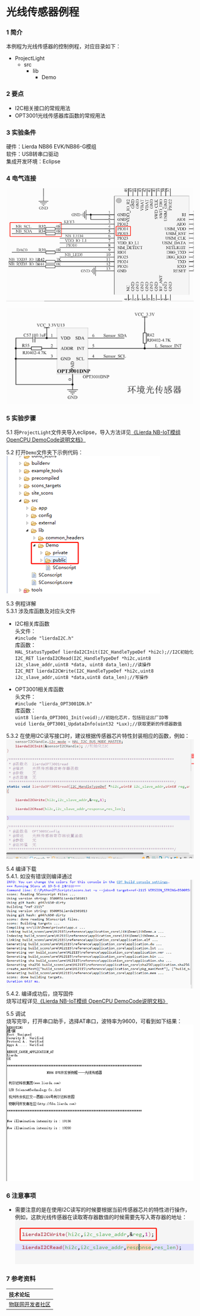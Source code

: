 # 光线传感器例程

### 1 简介

本例程为光线传感器的控制例程，对应目录如下：

- ProjectLight
  - src
    - lib
      - Demo

### 2 要点

- I2C相关接口的常规用法
- OPT3001光线传感器库函数的常规用法

### 3 实验条件

硬件：Lierda NB86 EVK/NB86-G模组  
软件：USB转串口驱动  
集成开发环境：Eclipse  

### 4 电气连接
![光线传感器连接示意图](../../Picture/光线传感器1.png)

![光线传感器连接示意图](../../Picture/光线传感器2.png)
### 5 实验步骤
5.1 将`ProjectLight`文件夹导入eclipse，导入方法详见[《Lierda NB-IoT模组 OpenCPU DemoCode说明文档》
](../../Doc/基本资料/Lierda_NB-IoT模组OpenCPU_DEMO说明文档V1.8_190403.pdf)  

5.2 打开`Demo`文件夹下示例代码：  
![示例代码](../../Picture/光感示例代码1.png)

5.3 例程详解  
5.3.1 涉及库函数及对应头文件  
- I2C相关库函数  
头文件：  
`#include "lierdaI2C.h"`  
库函数：  
`HAL_StatusTypeDef lierdaI2CInit(I2C_HandleTypeDef *hi2c);//I2C初始化`  
`I2C_RET lierdaI2CRead(I2C_HandleTypeDef *hi2c,uint8 i2c_slave_addr,uint8 *data, uint8 data_len);//读操作`  
`I2C_RET lierdaI2CWrite(I2C_HandleTypeDef *hi2c,uint8 i2c_slave_addr,uint8 *data,uint8 data_len);//写操作`  

- OPT3001相关库函数  
头文件：  
`#include "lierda_OPT3001DN.h"`  
库函数：  
`uint8 lierda_OPT3001_Init(void);//初始化芯片，包括验证出厂ID等`  
`void lierda_OPT3001_UpdataInfo(uint32 *Lux);//获取更新的传感器数值`  

5.3.2 在使用I2C读写接口时，建议根据传感器芯片特性封装相应的函数，例如：  
![示例代码](../../Picture/光感示例代码3.jpg)  

5.4  编译下载  
5.4.1. 如没有错误则编译通过  
![编译结果](../../Picture/编译结果.jpg)  
5.4.2. 编译成功后，烧写固件  
烧写过程详见[《Lierda NB-IoT模组 OpenCPU DemoCode说明文档》
](../../Doc/基本资料/Lierda_NB-IoT模组OpenCPU_DEMO说明文档V1.8_190403.pdf)  

5.5 调试  
烧写完毕，打开串口助手，选择AT串口，波特率为9600，可看到如下结果：  
![结果展示](../../Picture/光感结果.png)

### 6 注意事项

- 需要注意的是在使用I2C读写的时候要根据当前传感器芯片的特性进行操作，例如，这款光线传感器在读取寄存器数值的时候需要先写入寄存器的地址：  
![注意事项](../../Picture/光感注意事项.jpg)

### 7 参考资料

| 技术论坛 |
| :----------- |
| [物联网开发者社区](http://bbs.lierda.com) |
